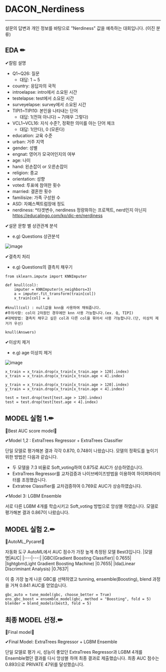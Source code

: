 # DACON_Nerdiness
-------------------------------------
설문의 답변과 개인 정보를 바탕으로 "Nerdiness" 값을 예측하는 대회입니다. (이진 분류)

## EDA ✏

✔칼럼 설명
- Q1~Q26: 질문
    - 대답: 1 ~ 5
- country: 응답자의 국적
- introelapse: intro에서 소요된 시간
- testelapse: test에서 소요된 시간
- surveyelapse: survey에서 소요된 시간
- TIPI1~TIPI10: 본인을 나타내는 단어 
    - 대답: 1(전혀 아니다) ~ 7(매우 그렇다)
- VCL1~VCL16: 지식 수준?, 정확한 의미를 아는 단어 체크 
    - 대답: 1(안다), 0 (모른다)
- education: 교육 수준
- urban: 거주 지역
- gender: 성별
- engnat: 영어가 모국어인지의 여부
- age: 나이
- hand: 왼손잡이 or 오른손잡이
- religion: 종교
- orientation: 성향 
- voted: 투표에 참여한 횟수
- married: 결혼한 횟수
- familisize: 가족 구성원 수
- ASD: 자폐스펙트럼장애 정도
- nerdiness: *타겟변수, nerdiness 정량화하는 프로젝트, nerd인지 아닌지
https://educalingo.com/ko/dic-en/nerdiness

✔설문 문항 별 상관관계 분석

- e.g) Questions 상관분석


![image](https://user-images.githubusercontent.com/74172467/201461649-7f1de40d-92f2-4212-bb0a-0b968e0a0fb0.png)

✔결측치 처리 

- e.g) Questions의 결측치 채우기
~~~
from sklearn.impute import KNNImputer

def knull(col):
    imputer = KNNImputer(n_neighbors=3)
    a = imputer.fit_transform(train[col])
    x_train[col] = a

#knull(col) : null값을 knn을 사용하여 채워줍니다.
#주의사항: col이 2차원인 경우에만 knn 사용 가능합니다.(ex. Q, TIPI)
#대체방법: 결측치 채우고 싶은 col과 다른 col을 묶어서 사용 가능합니다.(단, 이상치 제거가 우선)

knull(Answers)
~~~

✔이상치 제거 

- e.g) age 이상치 제거

![image](https://user-images.githubusercontent.com/74172467/201464834-85ac2053-f49b-43df-a15c-e7cb79976a8c.png)
~~~
x_train = x_train.drop(x_train[x_train.age > 120].index)
x_train = x_train.drop(x_train[x_train.age < 4].index)

y_train = x_train.drop(x_train[x_train.age > 120].index)
y_train = x_train.drop(x_train[x_train.age < 4].index)

test = test.drop(test[test.age > 120].index)
test = test.drop(test[test.age < 4].index)
~~~

## MODEL 실험 1.✏
💫Best AUC score model💫

✔Model 1,2 : ExtraTrees Regressor + ExtraTrees Classifier

단일 모델로 평가해본 결과 각각 0.870, 0.748이 나왔습니다.
모델의 정확도를 높이기 위한 방법은 다음과 같습니다.
- 두 모델을 7:3 비율로 Soft_voting하여 0.875로 AUC가 상승하였습니다.
- ExtraTrees Regressor를 교차검증과 나이브베이즈방법을 이용하여 하이퍼파라미터를 조정했습니다.
- Extratree Classifier를 교차검증하여 0.769로 AUC가 상승하였습니다.

✔Model 3: LGBM Ensemble

서로 다른 LGBM 4개를 학습시키고 Soft_voting 방법으로 앙상블 하였습니다.
모델로 평가해본 결과 0.867이 나왔습니다.

## MODEL 실험 2.✏
💫AutoML_Pycaret💫

자동화 도구 AutoML에서 AUC 점수가 가장 높게 측정된 모델 Best3입니다.
|모델명|AUC|
|:---|---:|
|GBC(Gradient Boosting Classifier)| 0.7655|
|lightgbm(Light Gradient Boosting Machine) |0.7655|
|lda(Linear Discriminant Analysis) |0.7637|	

이 중 가장 높게 나온 GBC를 선택하였고
tunning, ensemble(Boosting), blend 과정을 거쳐 0.841 AUC를 얻었습니다.

~~~
gbc_auto = tune_model(gbc, choose_better = True)
ens_gbc_boost = ensemble_model(gbc, method = "Boosting", fold = 5)
blender = blend_models(best3, fold = 5)
~~~

## 최종 MODEL 선정.✏
💫Final model💫

✔Final Model: ExtraTrees Regressor + LGBM Ensemble

단일 모델로 평가 시, 성능이 좋았던 ExtraTrees Regressor과 
LGBM 4개를 Ensemble했던 결과를 다시 앙상블 하여 최종 결과로 제출했습니다.
최종 AUC 점수는 0.893으로 PRIVATE 47위를 달성했습니다.
